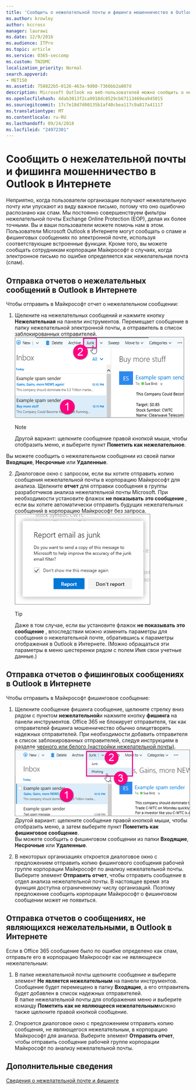 ```yaml
---
title: 'Сообщить о нежелательной почты и фишинга мошенничество в Outlook в Интернете '
ms.author: krowley
author: kccross
manager: laurawi
ms.date: 12/9/2016
ms.audience: ITPro
ms.topic: article
ms.service: O365-seccomp
ms.custom: TN2DMC
localization_priority: Normal
search.appverid:
- MET150
ms.assetid: 758822b5-0126-463a-9d08-7366bb2a807d
description: Microsoft Outlook на веб-пользователей можно сообщить о нежелательной и фишинг-атак с помощью встроенных отчетов параметры электронной почты. Можно предоставить Microsoft знать, если сообщение электронной почты неправильно был распознан как нежелательная почта (нежелательной почты).
ms.openlocfilehash: 4dab3013f2ca9918dc8529cb67113469ea945015
ms.sourcegitcommit: 17c7e18d7d00135b1af40cbea117c9a817a41117
ms.translationtype: MT
ms.contentlocale: ru-RU
ms.lasthandoff: 09/24/2018
ms.locfileid: "24972301"
---
```

# <a name="report-junk-email-and-phishing-scams-in-outlook-on-the-web"></a>Сообщить о нежелательной почты и фишинга мошенничество в Outlook в Интернете 

Неприятно, когда пользователи организации получают нежелательную почту или упускают из виду важное письмо, потому что оно ошибочно распознано как спам. Мы постоянно совершенствуем фильтры нежелательной почты Exchange Online Protection (EOP), делая их более точными. Вы и ваши пользователи можете помочь нам в этом. Пользователи Microsoft Outlook в Интернете могут сообщать о спаме и фишинговых сообщениях по электронной почте, используя соответствующие встроенные функции. Кроме того, вы можете сообщать сотрудникам корпорации Майкрософт о случаях, когда электронное письмо по ошибке определяется как нежелательная почта (спам).
  
## <a name="submit-junk-messages-in-outlook-on-the-web"></a>Отправка отчетов о нежелательных сообщений в Outlook в Интернете

Чтобы отправить в Майкрософт отчет о нежелательном сообщении:
  
1. Щелкните на нежелательных сообщений и нажмите кнопку **Нежелательная** на панели инструментов. Перемещает сообщение в папку нежелательной электронной почты, а отправитель в список заблокированных отправителей.  ![Сообщения электронной почты нежелательной из Outlook в Интернете](media/a10ae792-aab6-4374-a041-6c3f732eb2e3.png)
  
    > [!NOTE]
    > Другой вариант: щелкните сообщение правой кнопкой мыши, чтобы отобразить меню, и выберите пункт **Пометить как нежелательное**. 
  
Вы можете сообщить о нежелательном сообщении из своей папки **Входящие**, **Несрочные** или **Удаленные**. 
  
2. Диалоговое окно с запросом, если вы хотите отправить копию сообщения нежелательной почты в корпорацию Майкрософт для анализа. Щелкните **отчет** для отправки сообщения в группы разработчиков анализа нежелательной почты Microsoft. При необходимости установите флажок **не показывать это сообщение** , если вы хотите автоматически отправить будущих нежелательных сообщений в корпорацию Майкрософт без запроса.  ![Сообщить о нежелательной почте в корпорацию Майкрософт из Outlook в Интернете](media/e8d3a9f9-6eb6-4309-ba6d-643dffdb6a33.png)
  
    > [!TIP]
    > Даже в том случае, если вы установите флажок **не показывать это сообщение** , впоследствии можно изменить параметры для сообщения о нежелательной почте, обратившись к параметры отображения в Outlook в Интернете. (Можно обращаться эти параметры в меню шестеренки рядом с полем Имя свои учетные данные.) 
  
## <a name="submit-phishing-scam-messages-in-outlook-on-the-web"></a>Отправка отчетов о фишинговых сообщениях в Outlook в Интернете

Чтобы отправить в Майкрософт фишинговое сообщение:
  
1. Щелкните сообщение фишинга сообщение, щелкните стрелку вниз рядом с пунктом **нежелательной**и нажмите кнопку **фишинга** на панели инструментов. Office 365 не блокирует отправителя, так как отправителей фишинга мошенничество обычно олицетворять надежных отправителей. При необходимости добавить отправителя в список заблокированных отправителей, следуя инструкциям в разделе [черного или белого (настройки нежелательной почты)](https://go.microsoft.com/fwlink/?LinkId=627572). ![Указывают сообщения электронной почты — это мошенничество в Outlook в Интернете](media/959bb577-341c-41ee-a159-e46600b2cf8a.png)<br/>Другой вариант: щелкните сообщение правой кнопкой мыши, чтобы отобразить меню, а затем выберите пункт **Пометить как фишинговое сообщение**.<br/>Вы можете сообщить о фишинговом сообщении из папки **Входящие**, **Несрочные** или **Удаленные**. 
  
2. В некоторых организациях откроется диалоговое окно с предложением отправить копию фишингового сообщения рабочей группе корпорации Майкрософт по анализу нежелательной почты. Выберите элемент **Отправить отчет**, чтобы отправить сообщение в отдел анализа нежелательной почты. В настоящее время эта функция доступна ограниченному числу организаций. Поэтому предложение сообщить корпорации Майкрософт о фишинговом сообщении может не появиться. 
    
## <a name="submit-not-junk-messages-in-outlook-on-the-web"></a>Отправка отчетов о сообщениях, не являющихся нежелательными, в Outlook в Интернете

Если в Office 365 сообщение было по ошибке определено как спам, отправьте его в корпорацию Майкрософт как не являющееся нежелательным:
  
1. В папке нежелательной почты щелкните сообщение и выберите элемент **Не является нежелательным** на панели инструментов. Сообщение будет перемещено в папку **Входящие**, а его отправитель будет добавлен в список надежных отправителей.<br/>В папке нежелательной почты для отображения меню и выберите команду **Пометить как не являющееся нежелательным**можно также щелкните правой кнопкой сообщение. 
  
2. Откроется диалоговое окно с предложением отправить копию сообщения, не являющегося нежелательным, в корпорацию Майкрософт для анализа. Выберите элемент **Отправить отчет**, чтобы отправить сообщение рабочей группе корпорации Майкрософт по анализу нежелательной почты. 
    
## <a name="for-more-information"></a>Дополнительные сведения

[Сведения о нежелательной почте и фишинге](https://go.microsoft.com/fwlink/p/?LinkId=270068)
  
  

